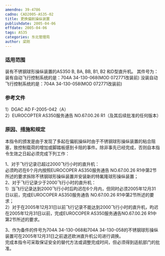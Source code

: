 ```yaml
---
amendno: 39-4786  
cadno: CAD2005-AS35-02  
title: 更换偏航操纵装置  
publishdate: 2005-04-06  
effdate: 2005-04-06  
tags: AS35  
categories: 东北管理局  
author: 梁刚  
---
```

  
### 适用范围  
装有不锈钢球形操纵装置的AS350 B, BA, BB, B1, B2 和D型直升机。
其件号为：
装有自动飞行控制系统的是：704A 34-130-068(MOD 072771改装前)
没装自动飞行控制系统的是：704A 34-130-058(MOD 072771改装前)  
  
<!--more-->  
### 参考文件  
1）DGAC AD F-2005-042（A）  
2）EUROCOPTER AS350服务通告 NO.67.00.26 R1（及其后续批准的任何版本）  
  
### 原因、措施和规定  
本指令的颁发是由于发现了多起在偏航操纵时由于不锈钢球形操纵装置的粘合阻塞，致控制载荷的增加或脚踏板感到卡阻的事件。除非事先已经完成，否则自本指令生效之日起必须完成下列工作：  
  
   1、对于飞行记录已超过2000飞行小时的直升机：  
必须昀迟在6个月内按照EUROCOPER AS350服务通告 NO.67.00.26 R1中第2节所述的要求拆除不锈钢球形操纵装置并安装新的特氟隆球形操纵装置；  
   2、对于飞行记录少于2000飞行小时的直升机：  
     1）当飞行记录达到2000飞行小时后昀迟在6个月内，但同时必须2005年12月31日以前，完成EUROCOPER AS350服务通告 NO.67.00.26 R1中第2节所述的要求；  
 2）对于在2005年12月31日以前飞行记录不能达到2000飞行小时的直升机，昀迟在2005年12月31日以前，完成EUROCOPER AS350服务通告NO.67.00.26 R1中第2节所述的要求。  
  
3、作为备件的件号为704A 34-130-068和704A 34-130-058的不锈钢球形操纵装置可在2005年12月31日之前退还欧洲直升机公司进行调换。  
完成本指令可采取保证安全的替代方法或调整完成时间，但必须得到适航部门的批准。  
